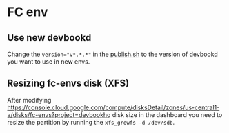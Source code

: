 # FC env

## Use new devbookd
Change the `version="v*.*.*"` in the [publish.sh](publish.sh#L14) to the version of devbookd you want to use in new envs.

## Resizing fc-envs disk (XFS)
After modifying https://console.cloud.google.com/compute/disksDetail/zones/us-central1-a/disks/fc-envs?project=devbookhq disk size in the dashboard you need to resize the partition by running the `xfs_growfs -d /dev/sdb`.
